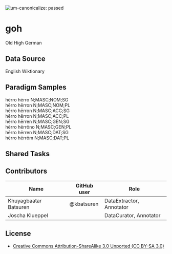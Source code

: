 ![um-canonicalize: passed](https://img.shields.io/badge/um--canonicalize-passed-brightgreen.svg "um-canonicalize: passed")

# goh
Old High German

## Data Source
English Wiktionary

## Paradigm Samples
hērro	hērro	N;MASC;NOM;SG <br />
hērro	hērron	N;MASC;NOM;PL <br />
hērro	hērron	N;MASC;ACC;SG <br />
hērro	hērron	N;MASC;ACC;PL <br />
hērro	hērren	N;MASC;GEN;SG <br />
hērro	hērrōno	N;MASC;GEN;PL <br />
hērro	hērren	N;MASC;DAT;SG <br />
hērro	hērrōm	N;MASC;DAT;PL <br />

## Shared Tasks

## Contributors
Name               | GitHub user     | Role
---                | ---             | ---
Khuyagbaatar Batsuren | @kbatsuren | DataExtractor, Annotator
Joscha Klueppel |  |  DataCurator, Annotator

## License
- [Creative Commons Attribution-ShareAlike 3.0 Unported (CC BY-SA 3.0)](https://creativecommons.org/licenses/by-sa/3.0/)
